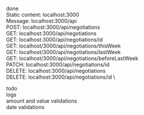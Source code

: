 done \
Static content: localhost:3000 \
Message: localhost:3000/api \
POST: localhost:3000/api/negotiations  \
GET: localhost:3000/api/negotiations  \
GET: localhost:3000/api/negotiations/id \
GET: localhost/3000/api/negotiations/thisWeek \
GET: localhost/3000/api/negotiations/lastWeek  \
GET: localhost/3000/api/negotiations/beforeLastWeek  \
PATCH: localhost:3000/api/negotiations/id \
DELETE: localhost:3000/api/negotiations \
DELETE: localhost:3000/api/negotiations/id \

todo \
logs \
amount and value validations \
date validations
